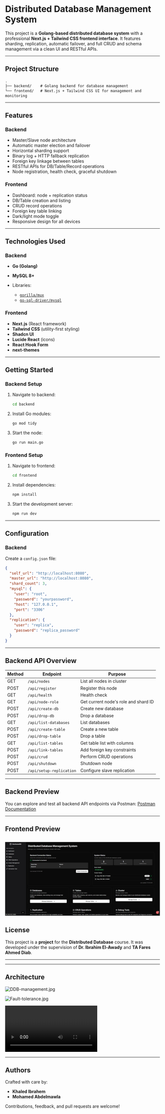 # Distributed Database Management System

This project is a **Golang-based distributed database system** with a professional **Next.js + Tailwind CSS frontend interface**. It features sharding, replication, automatic failover, and full CRUD and schema management via a clean UI and RESTful APIs.

---

## Project Structure

```
.
├── backend/    # Golang backend for database management
└── frontend/   # Next.js + Tailwind CSS UI for management and monitoring
```

---

## Features

### Backend

* Master/Slave node architecture
* Automatic master election and failover
* Horizontal sharding support
* Binary log + HTTP fallback replication
* Foreign key linkage between tables
* RESTful APIs for DB/Table/Record operations
* Node registration, health check, graceful shutdown

### Frontend

* Dashboard: node + replication status
* DB/Table creation and listing
* CRUD record operations
* Foreign key table linking
* Dark/light mode toggle
* Responsive design for all devices

---

## Technologies Used

### Backend

* **Go (Golang)**
* **MySQL 8+**
* Libraries:

  * [`gorilla/mux`](https://github.com/gorilla/mux)
  * [`go-sql-driver/mysql`](https://github.com/go-sql-driver/mysql)

### Frontend

* **Next.js** (React framework)
* **Tailwind CSS** (utility-first styling)
* **Shadcn UI**
* **Lucide React** (icons)
* **React Hook Form**
* **next-themes**

---

## Getting Started

### Backend Setup

1. Navigate to backend:

   ```bash
   cd backend
   ```
2. Install Go modules:

   ```bash
   go mod tidy
   ```
3. Start the node:

   ```bash
   go run main.go
   ```

### Frontend Setup

1. Navigate to frontend:

   ```bash
   cd frontend
   ```
2. Install dependencies:

   ```bash
   npm install
   ```
3. Start the development server:

   ```bash
   npm run dev
   ```

---

## Configuration

### Backend

Create a `config.json` file:

```json
{
  "self_url": "http://localhost:8080",
  "master_url": "http://localhost:8080",
  "shard_count": 3,
  "mysql": {
    "user": "root",
    "password": "yourpassword",
    "host": "127.0.0.1",
    "port": "3306"
  },
  "replication": {
    "user": "replica",
    "password": "replica_password"
  }
}
```

---

## Backend API Overview

| Method | Endpoint                 | Purpose                              |
| ------ | ------------------------ | ------------------------------------ |
| GET    | `/api/nodes`             | List all nodes in cluster            |
| POST   | `/api/register`          | Register this node                   |
| GET    | `/api/health`            | Health check                         |
| GET    | `/api/node-role`         | Get current node's role and shard ID |
| POST   | `/api/create-db`         | Create new database                  |
| POST   | `/api/drop-db`           | Drop a database                      |
| GET    | `/api/list-databases`    | List databases                       |
| POST   | `/api/create-table`      | Create a new table                   |
| POST   | `/api/drop-table`        | Drop a table                         |
| GET    | `/api/list-tables`       | Get table list with columns          |
| POST   | `/api/link-tables`       | Add foreign key constraints          |
| POST   | `/api/crud`              | Perform CRUD operations              |
| POST   | `/api/shutdown`          | Shutdown node                        |
| POST   | `/api/setup-replication` | Configure slave replication          |

---

 ## Backend Preview

You can explore and test all backend API endpoints via Postman: [Postman Documentation](https://documenter.getpostman.com/view/37511979/2sB2qUp5sD)

---

## Frontend Preview
![Dashboard.jpg](./frontend/Dashboard.jpg)
---

## License

This project is a **project** for the **Distributed Database** course. It was developed under the supervision of **Dr. Ibrahim El-Awady** and **TA Fares Ahmed Diab**.&#x20;

---

---

## Architecture
![DDB-management.jpg](./backend/DDB-management.jpg)

![Fault-tolerance.jpg](./backend/Fault-tolerance.jpg)

![Fault-tolerance.mp4](./backend/Fault-tolerance.mp4)

---

## Authors

Crafted with care by:

* **Khaled Ibrahem**
* **Mohamed Abdelmawla**

Contributions, feedback, and pull requests are welcome!
